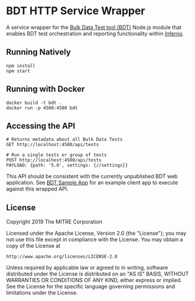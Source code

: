 # BDT HTTP Service Wrapper

A service wrapper for the [Bulk Data Test tool (BDT)](https://github.com/smart-on-fhir/bdt) Node.js module
that enables BDT test orchestration and reporting functionality within [Inferno](https://github.com/onc-healthit/inferno).

## Running Natively

```
npm install
npm start
```

## Running with Docker
```
docker build -t bdt .
docker run -p 4500:4500 bdt
```

## Accessing the API
```
# Returns metadata about all Bulk Data Tests
GET http://localhost:4500/api/tests

# Run a single tests or group of tests
POST http://localhost:4500/api/tests
PAYLOAD: {path: '5.0', settings: {//settings}}
```

This API should be consistent with the currently unpublished BDT web application.
See [BDT Sample App](https://github.com/smart-on-fhir/bdt-sample-app/) for an example
client app to execute against this wrapped API.

## License

Copyright 2019 The MITRE Corporation

Licensed under the Apache License, Version 2.0 (the "License"); you may not use this file except in compliance with the License. You may obtain a copy of the License at
```
http://www.apache.org/licenses/LICENSE-2.0
```
Unless required by applicable law or agreed to in writing, software distributed under the License is distributed on an "AS IS" BASIS, WITHOUT WARRANTIES OR CONDITIONS OF ANY KIND, either express or implied. See the License for the specific language governing permissions and limitations under the License.
